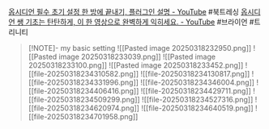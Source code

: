 [옵시디언 필수 초기 설정 한 방에 끝내기, 플러그인 설명 - YouTube](https://www.youtube.com/watch?v=RKKVIyZUuVw&list=PL-KPFbwFiAWA3bR3QSK3w6r_XM0KRzEFl&index=2) #북트레싱
[옵시디언 쌩 기초는 탄탄하게, 이 한 영상으로 완벽하게 익히세요. - YouTube](https://www.youtube.com/watch?v=KA1xjWQsex8&t=145s) #브라이언 #트리니티


> [!NOTE]- my basic setting
>![[Pasted image 20250318232950.png]]
>![[Pasted image 20250318233039.png]]
>![[Pasted image 20250318233100.png]]
>![[Pasted image 20250318233452.png]]
>![[file-20250318234310582.png]]
>![[file-20250318234130817.png]]
>![[file-20250318234331996.png]]
>![[file-20250318234346004.png]]
>![[file-20250318234406416.png]]
>![[file-20250318234429711.png]]
>![[file-20250318234509299.png]]
>![[file-20250318234527316.png]]
>![[file-20250318234620974.png]]
>![[file-20250318234640519.png]]
>![[file-20250318234701958.png]]

>
